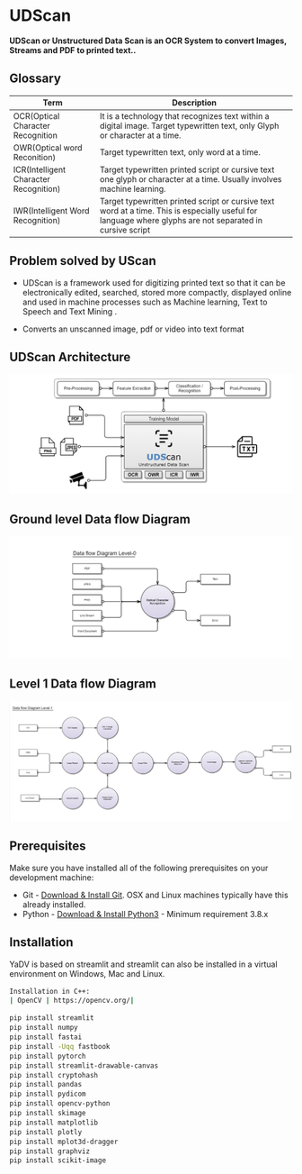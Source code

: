 # UDScan
**UDScan or Unstructured Data Scan is an OCR System to convert Images, Streams and PDF to printed text..**

## Glossary
| Term      | Description |
| ----------- | ----------- |
| OCR(Optical Character Recognition      | It is a technology that recognizes text within a digital image. Target typewritten text, only Glyph or character at a time. |
| OWR(Optical word Reconition)           | Target typewritten text, only word at a time.|
| ICR(Intelligent Character Recognition) | Target typewritten printed script or cursive text one glyph or character at a time. Usually involves machine learning.|
| IWR(Intelligent Word Recognition)      | Target typewritten printed script or cursive text word at a time. This is especially useful for language where glyphs are not separated in cursive script |


## Problem solved by UScan
* UDScan is a framework used for digitizing printed text so that it can be electronically edited, searched, stored more compactly, displayed online and used in machine processes such as Machine learning, Text to Speech and Text Mining .

* Converts an unscanned image, pdf or video into text format 

## UDScan Architecture
![UDScan Architecture](https://github.com/prahalad12345/UDScan/blob/5d021c4028ca3f7413f08d91bc829f3da5fdb640/images/architecture.png)

## Ground level Data flow Diagram
![UDScan level0](https://github.com/prahalad12345/UDScan/blob/5d021c4028ca3f7413f08d91bc829f3da5fdb640/images/level0.png)

## Level 1 Data flow Diagram 
![UDScan Architecture](https://github.com/prahalad12345/UDScan/blob/5d021c4028ca3f7413f08d91bc829f3da5fdb640/images/level1.png)

## Prerequisites
Make sure you have installed all of the following prerequisites on your development machine:

* Git - [Download & Install Git](https://git-scm.com/downloads). OSX and Linux machines typically have this already installed.
* Python - [Download & Install Python3](https://www.geeksforgeeks.org/download-and-install-python-3-latest-version/) - Minimum requirement 3.8.x

## Installation
YaDV is based on streamlit and streamlit can also be installed in a virtual environment on Windows, Mac and Linux. 

```bash
Installation in C++:
| OpenCV | https://opencv.org/|
```




```bash
pip install streamlit
pip install numpy
pip install fastai
pip install -Uqq fastbook
pip install pytorch
pip install streamlit-drawable-canvas
pip install cryptohash
pip install pandas
pip install pydicom
pip install opencv-python
pip install skimage
pip install matplotlib
pip install plotly
pip install mplot3d-dragger
pip install graphviz
pip install scikit-image
```
